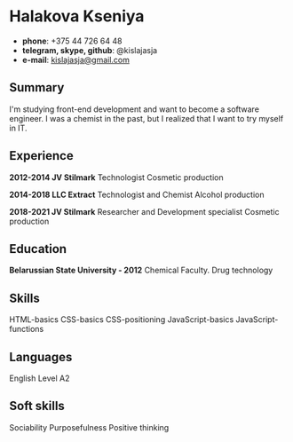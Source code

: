 # Halakova Kseniya
* **phone**: +375 44 726 64 48
* **telegram, skype, github**: @kislajasja
* **e-mail**: kislajasja@gmail.com

## Summary
I'm studying front-end development and want to become a software engineer. I was a chemist in the past, but I realized that I want to try myself in IT. 

## Experience
**2012-2014 JV Stilmark**
Technologist
Cosmetic production

**2014-2018 LLC Extract**
Technologist and Chemist 
Alcohol production

**2018-2021 JV Stilmark**
Researcher and Development specialist 
Cosmetic production

## Education
**Belarussian State University - 2012**
Сhemical Faculty. Drug technology

## Skills
HTML-basics
CSS-basics
CSS-positioning
JavaScript-basics
JavaScript-functions

## Languages
English Level A2

## Soft skills
Sociability
Purposefulness
Positive thinking